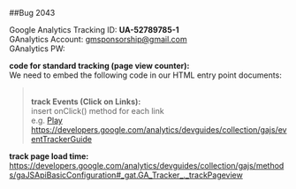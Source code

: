 ##Bug 2043 <br/> 

Google Analytics Tracking ID: **UA-52789785-1**<br/> 
GAnalytics Account: gmsponsorship@gmail.com <br/> 
GAnalytics PW: <br/> 

**code for standard tracking (page view counter):**<br/> 
We need to embed the following code in our HTML entry point documents:<br/> 
> <script>
>   (function(i,s,o,g,r,a,m){i['GoogleAnalyticsObject']=r;i[r]=i[r]||function(){
>   (i[r].q=i[r].q||[]).push(arguments)},i[r].l=1*new
> Date();a=s.createElement(o),
>  
> m=s.getElementsByTagName(o)[0];a.async=1;a.src=g;m.parentNode.insertBefore(a,m)
>   })(window,document,'script','//www.google-analytics.com/analytics.js','ga');

>   ga('create', 'UA-52789785-1', 'auto');
>   ga('send', 'pageview');

> </script> <br/> 
**track Events (Click on Links):**<br/> 
insert onClick() method for each link <br/> 
e.g. 
> <a href="#" onClick="_gaq.push(['_trackEvent', 'Videos', 'Play', 'Baby\'s First Birthday']);">Play</a> <br/> 
https://developers.google.com/analytics/devguides/collection/gajs/eventTrackerGuide

**track page load time:**<br/> 
https://developers.google.com/analytics/devguides/collection/gajs/methods/gaJSApiBasicConfiguration#_gat.GA_Tracker_._trackPageview 



